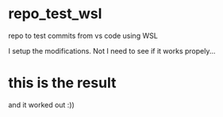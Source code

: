 # repo_test_wsl
repo to test commits from vs code using WSL

I setup the modifications. Not I need to see if it works propely...
# this is the result
and it worked out :))